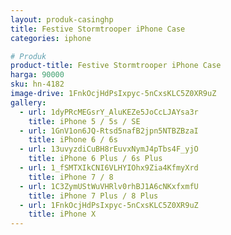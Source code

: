 ```yaml
---
layout: produk-casinghp
title: Festive Stormtrooper iPhone Case
categories: iphone

# Produk
product-title: Festive Stormtrooper iPhone Case
harga: 90000
sku: hn-4182
image-drive: 1FnkOcjHdPsIxpyc-5nCxsKLC5Z0XR9uZ
gallery:
  - url: 1dyPRcMEGsrY_AluKEZe5JoCcLJAYsa3r
    title: iPhone 5 / 5s / SE
  - url: 1GnV1on6JQ-Rtsd5nafB2jpn5NTBZBzaI
    title: iPhone 6 / 6s
  - url: 13uvyzdiCuBH8rEuvxNymJ4pTbs4F_yjO
    title: iPhone 6 Plus / 6s Plus
  - url: 1_fSMTXIkCNI6VLHYIOhx9Zia4KfmyXrd
    title: iPhone 7 / 8
  - url: 1C3ZymUStWuVHRlv0rhBJ1A6cNKxfxmfU
    title: iPhone 7 Plus / 8 Plus
  - url: 1FnkOcjHdPsIxpyc-5nCxsKLC5Z0XR9uZ
    title: iPhone X
---
```

